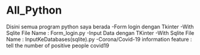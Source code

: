 # All_Python
 Disini semua program python saya berada
 -Form login dengan Tkinter 
 	-With Sqlite
 		File Name : Form_login.py
 -Input Data dengan TKinter
 	-With Sqlite
 		File Name : InputKeDatabases(sqlite).py
 -Corona/Covid-19 information
 	feature : tell the number of positive people covid19